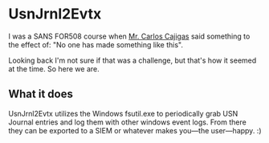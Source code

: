 # UsnJrnl2Evtx

I was a SANS FOR508 course when [Mr. Carlos Cajigas](https://www.linkedin.com/in/carloscajigas/) said something to the effect of: "No one has made something like this".

Looking back I'm not sure if that was a challenge, but that's how it seemed at the time. So here we are.

## What it does

UsnJrnl2Evtx utilizes the Windows fsutil.exe to periodically grab USN Journal entries and log them with other windows event logs. From there they can be exported to a SIEM or whatever makes you&mdash;the user&mdash;happy. :)
